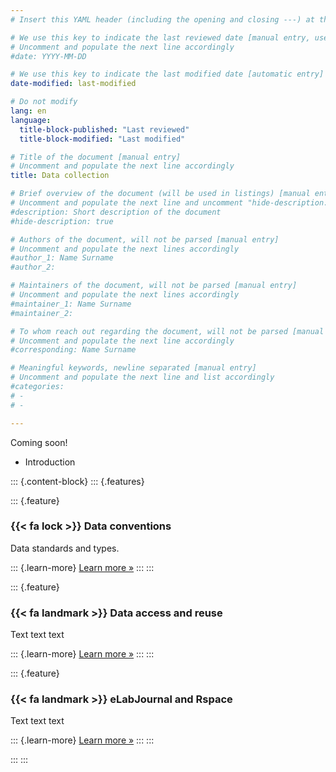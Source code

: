 ```yaml
---
# Insert this YAML header (including the opening and closing ---) at the beginning of the document and fill it out accordingly

# We use this key to indicate the last reviewed date [manual entry, use YYYY-MM-DD]
# Uncomment and populate the next line accordingly
#date: YYYY-MM-DD

# We use this key to indicate the last modified date [automatic entry]
date-modified: last-modified

# Do not modify
lang: en
language: 
  title-block-published: "Last reviewed"
  title-block-modified: "Last modified"

# Title of the document [manual entry]
# Uncomment and populate the next line accordingly
title: Data collection

# Brief overview of the document (will be used in listings) [manual entry]
# Uncomment and populate the next line and uncomment "hide-description: true".
#description: Short description of the document
#hide-description: true

# Authors of the document, will not be parsed [manual entry]
# Uncomment and populate the next lines accordingly
#author_1: Name Surname
#author_2:

# Maintainers of the document, will not be parsed [manual entry]
# Uncomment and populate the next lines accordingly
#maintainer_1: Name Surname
#maintainer_2:

# To whom reach out regarding the document, will not be parsed [manual entry]
# Uncomment and populate the next line accordingly
#corresponding: Name Surname

# Meaningful keywords, newline separated [manual entry]
# Uncomment and populate the next line and list accordingly
#categories: 
# - 
# - 

---
```


Coming soon!

- Introduction

::: {.content-block}
::: {.features}

::: {.feature}
### {{< fa lock >}} Data conventions
Data standards and types.

::: {.learn-more}
[Learn more »](./data_conventions.md)
:::
:::

::: {.feature}
### {{< fa landmark >}} Data access and reuse
Text text text

::: {.learn-more}
[Learn more »](./access_reuse.md)
:::
:::

::: {.feature}
### {{< fa landmark >}} eLabJournal and Rspace
Text text text

::: {.learn-more}
[Learn more »](./elab_rspace.md)
:::
:::

:::
:::
